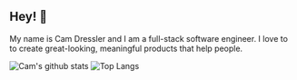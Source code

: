 ## Hey! 👋

My name is Cam Dressler and I am a full-stack software engineer. I love to to create great-looking, meaningful products that help people.

![Cam's github stats](https://github-readme-stats.vercel.app/api?username=camdressler&show_icons=true&theme=highcontrast&include_all_commits=true&hide=issues)
![Top Langs](https://github-readme-stats.vercel.app/api/top-langs/?username=camdressler&layout=compact&theme=highcontrast&langs_count=6)
